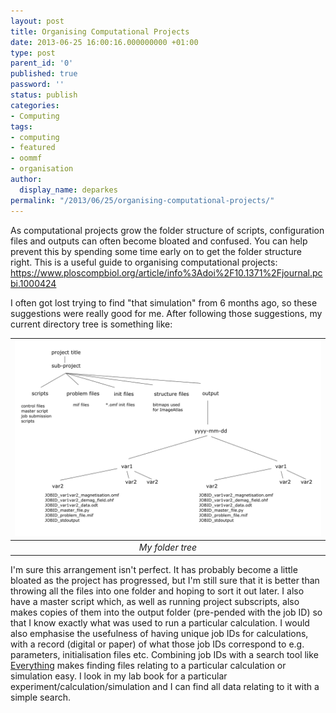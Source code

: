 ```yaml
---
layout: post
title: Organising Computational Projects
date: 2013-06-25 16:00:16.000000000 +01:00
type: post
parent_id: '0'
published: true
password: ''
status: publish
categories:
- Computing
tags:
- computing
- featured
- oommf
- organisation
author:
  display_name: deparkes
permalink: "/2013/06/25/organising-computational-projects/"
---
```

As computational projects grow the folder structure of scripts, configuration files and outputs can often become bloated and confused. You can help prevent this by spending some time early on to get the folder structure right.
This is a useful guide to organising computational projects:  <a href="https://www.ploscompbiol.org/article/info%3Adoi%2F10.1371%2Fjournal.pcbi.1000424">https://www.ploscompbiol.org/article/info%3Adoi%2F10.1371%2Fjournal.pcbi.1000424</a>

I often got lost trying to find "that simulation" from 6 months ago, so these suggestions were really good for me.
After following those suggestions, my current directory tree is something like:


| ![My folder tree](/assets/2013/06/organising_computational_projects1.png) |
|:--:|
| *My folder tree* |




I'm sure this arrangement isn't perfect. It has probably become a little bloated as the project has progressed, but I'm still sure that it is better than throwing all the files into one folder and hoping to sort it out later.
I also have a master script which, as well as running project subscripts, also makes copies of them into the output folder (pre-pended with the job ID) so that I know exactly what was used to run a particular calculation.
I would also emphasise the usefulness of having unique job IDs for calculations, with a record (digital or paper) of what those job IDs correspond to e.g. parameters, initialisation files etc.
Combining job IDs with a search tool like <a title="Everything" href="https://www.voidtools.com/">Everything</a> makes finding files relating to a particular calculation or simulation easy. I look in my lab book for a particular experiment/calculation/simulation and I can find all data relating to it with a simple search.

